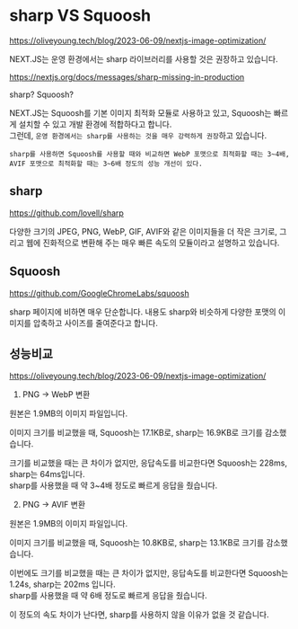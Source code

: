 # sharp VS Squoosh

https://oliveyoung.tech/blog/2023-06-09/nextjs-image-optimization/

NEXT.JS는 운영 환경에서는 sharp 라이브러리를 사용할 것은 권장하고 있습니다.

https://nextjs.org/docs/messages/sharp-missing-in-production

sharp? Squoosh?

NEXT.JS는 Squoosh를 기본 이미지 최적화 모듈로 사용하고 있고, Squoosh는 빠르게 설치할 수 있고 개발 환경에 적합하다고 합니다.  
그런데, `운영 환경에서는 sharp를 사용하는 것을 매우 강력하게 권장`하고 있습니다.

`sharp를 사용하면 Squoosh를 사용할 때와 비교하면 WebP 포맷으로 최적화할 때는 3~4배, AVIF 포맷으로 최적화할 때는 3~6배 정도의 성능 개선이 있다.`

## sharp

https://github.com/lovell/sharp

다양한 크기의 JPEG, PNG, WebP, GIF, AVIF와 같은 이미지들을 더 작은 크기로, 그리고 웹에 진화적으로 변환해 주는 매우 빠른 속도의 모듈이라고 설명하고 있습니다.

## Squoosh

https://github.com/GoogleChromeLabs/squoosh

sharp 페이지에 비하면 매우 단순합니다. 내용도 sharp와 비슷하게 다양한 포맷의 이미지를 압축하고 사이즈를 줄여준다고 합니다.

## 성능비교

https://oliveyoung.tech/blog/2023-06-09/nextjs-image-optimization/

1. PNG -> WebP 변환

원본은 1.9MB의 이미지 파일입니다.

이미지 크기를 비교했을 때, Squoosh는 17.1KB로, sharp는 16.9KB로 크기를 감소했습니다.

크기를 비교했을 때는 큰 차이가 없지만, 응답속도를 비교한다면 Squoosh는 228ms, sharp는 64ms입니다.  
sharp를 사용했을 때 약 3~4배 정도로 빠르게 응답을 줬습니다.

2. PNG -> AVIF 변환

원본은 1.9MB의 이미지 파일입니다.

이미지 크기를 비교했을 때, Squoosh는 10.8KB로, sharp는 13.1KB로 크기를 감소했습니다.

이번에도 크기를 비교했을 때는 큰 차이가 없지만, 응답속도를 비교한다면 Squoosh는 1.24s, sharp는 202ms 입니다.  
sharp를 사용했을 때 약 6배 정도로 빠르게 응답을 줬습니다.

이 정도의 속도 차이가 난다면, sharp를 사용하지 않을 이유가 없을 것 같습니다.
